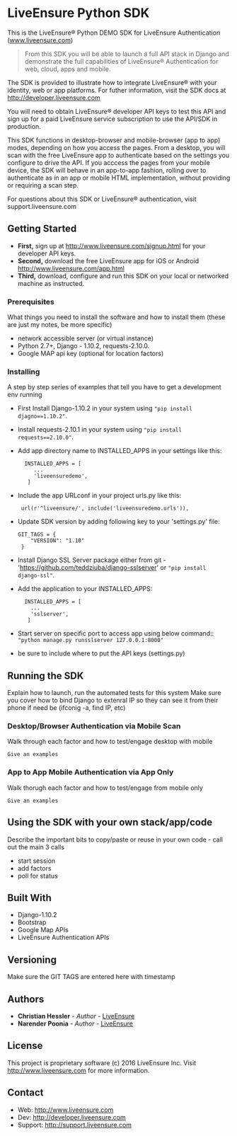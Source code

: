 # LiveEnsure Python SDK

This is the LiveEnsure® Python DEMO SDK for LiveEnsure Authentication (www.liveensure.com)
>From this SDK you will be able to launch a full API stack in Django and demonstrate the 
full capabilities of LiveEnsure® Authentication for web, cloud, apps and mobile.

The SDK is provided to illustrate how to integrate LiveEnsure® with your identity, web or
app platforms. For futher information, visit the SDK docs at http://developer.liveensure.com 

You will need to obtain LiveEnsure® developer API keys to test this API and sign up for a 
paid LiveEnsure service subscription to use the API/SDK in production. 

This SDK functions in desktop-browser and mobile-browser (app to app) modes, depending on how
you access the pages. From a desktop, you will scan with the free LiveEnsure app to authenticate
based on the settings you configure to drive the API. If you acccess the pages from your mobile
device, the SDK will behave in an app-to-app fashion, rolling over to authenticate as in an app
or mobile HTML implementation, without providing or requiring a scan step. 

For questions about this SDK or LiveEnsure® authentication, visit support.liveensure.com 

## Getting Started

* **First,** sign up at http://www.liveensure.com/signup.html for your developer API keys.
* **Second,** download the free LiveEnsure app for iOS or Android http://www.liveensure.com/app.html
* **Third,** download, configure and run this SDK on your local or networked machine as instructed.

### Prerequisites

What things you need to install the software and how to install them
(these are just my notes, be more specific)

- network accessible server (or virtual instance)
- Python 2.7+, Django - 1.10.2, requests-2.10.0.
- Google MAP api key (optional for location factors)

### Installing

A step by step series of examples that tell you have to get a development env running
* First Install Django-1.10.2 in your system using `"pip install djagno==1.10.2"`.
* Install requests-2.10.1 in your system using `"pip install requests==2.10.0"`.
* Add app directory name to INSTALLED_APPS in your settings like this:

        INSTALLED_APPS = [
           ...
           'liveensuredemo',
         ]
* Include the app URLconf in your project urls.py like this:

       url(r'^liveensure/', include('liveensuredemo.urls')),

* Update SDK version by adding following key to your 'settings.py' file:

      GIT_TAGS = {
          "VERSION": "1.10"
       }

* Install Django SSL Server package either from git -        'https://github.com/teddziuba/django-sslserver' or `"pip install django-ssl"`.

* Add the application to your INSTALLED_APPS:

        INSTALLED_APPS = [
          ...
          'sslserver',
         ]

* Start server on specific port to access app using below command::
  `"python manage.py runsslserver 127.0.0.1:8000"`

* be sure to include where to put the API keys (settings.py)

## Running the SDK

Explain how to launch, run the automated tests for this system
Make sure you cover how to bind Django to extenral IP so they
can see it from their phone if need be (ifconig -a, find IP, etc)

### Desktop/Browser Authentication via Mobile Scan

Walk through each factor and how to test/engage desktop with mobile

```
Give an examples
```

### App to App Mobile Authentication via App Only

Walk thorugh each factor and how to test/engage from mobile only

```
Give an examples
```

## Using the SDK with your own stack/app/code

Describe the important bits to copy/paste or reuse
in your own code - call out the main 3 calls

- start session
- add factors
- poll for status

## Built With

* Django-1.10.2
* Bootstrap
* Google Map APIs
* LiveEnsure Authentication APIs


## Versioning

Make sure the GIT TAGS are entered here with timestamp

## Authors

* **Christian Hessler** - *Author* - [LiveEnsure](https://github.com/LiveEnsure)
* **Narender Poonia** - *Author* - [LiveEnsure](https://github.com/LiveEnsure)


## License

This project is proprietary software (c) 2016 LiveEnsure Inc. 
Visit http://www.liveensure.com for more information.

## Contact

* Web: http://www.liveensure.com 
* Dev: http://developer.liveensure.com
* Support: http://support.liveensure.com 

